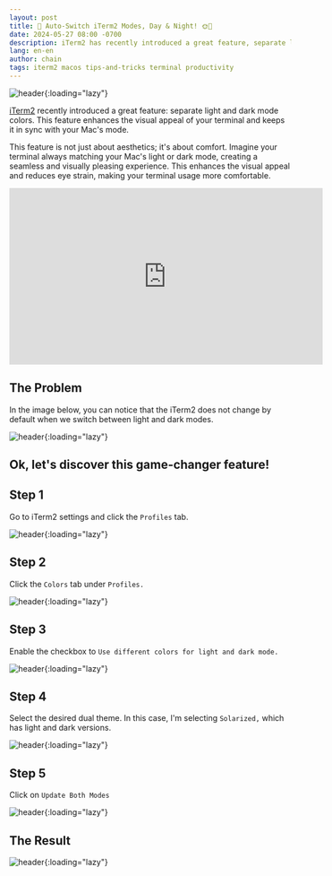 ```yaml
---
layout: post
title: 🚀 Auto-Switch iTerm2 Modes, Day & Night! 🌞🌚
date: 2024-05-27 08:00 -0700
description: iTerm2 has recently introduced a great feature, separate light and dark mode colors. This feature enhances the visual appeal of your terminal and keeps it in sync with your Mac's mode.
lang: en-en
author: chain
tags: iterm2 macos tips-and-tricks terminal productivity
---
```


![header](/public/images/iterm2-theme-switch/header.png){:loading="lazy"}

[iTerm2](https://iterm2.com/) recently introduced a great feature: separate light and dark mode colors. This feature enhances the visual appeal of your terminal and keeps it in sync with your Mac's mode.

This feature is not just about aesthetics; it's about comfort. Imagine your terminal always matching your Mac's light or dark mode, creating a seamless and visually pleasing experience. This enhances the visual appeal and reduces eye strain, making your terminal usage more comfortable.

<iframe width="560" height="315" src="https://www.youtube.com/embed/Lrvdve8JNm0?si=Dlf-_rwaz8HZCn6X" title="YouTube video player" frameborder="0" allow="accelerometer; autoplay; clipboard-write; encrypted-media; gyroscope; picture-in-picture; web-share" referrerpolicy="strict-origin-when-cross-origin" allowfullscreen></iframe>

## The Problem

In the image below, you can notice that the iTerm2 does not change by default when we switch between light and dark modes.

<!-- more -->

![header](/public/images/iterm2-theme-switch/before.gif){:loading="lazy"}


## Ok, let's discover this game-changer feature!

## Step 1

Go to iTerm2 settings and click the `Profiles` tab.

![header](/public/images/iterm2-theme-switch/1.png){:loading="lazy"}

## Step 2

Click the `Colors` tab under `Profiles.`

![header](/public/images/iterm2-theme-switch/2.png){:loading="lazy"}

## Step 3

Enable the checkbox to `Use different colors for light and dark mode.`

![header](/public/images/iterm2-theme-switch/3.png){:loading="lazy"}

## Step 4

Select the desired dual theme. In this case, I'm selecting `Solarized,` which has light and dark versions.

![header](/public/images/iterm2-theme-switch/4.png){:loading="lazy"}

## Step 5

Click on `Update Both Modes`

![header](/public/images/iterm2-theme-switch/5.png){:loading="lazy"}


## The Result

![header](/public/images/iterm2-theme-switch/after.gif){:loading="lazy"}